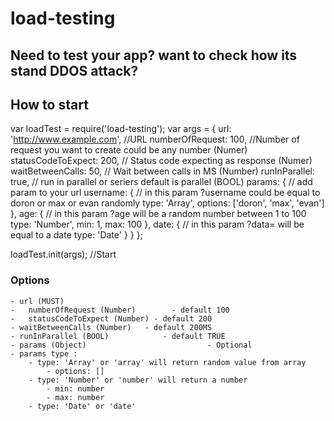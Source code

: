 # load-testing

## Need to test your app? want to check how its stand DDOS attack?

## How to start

var loadTest = require('load-testing');
var args = {
	url: 'http://www.example.com', //URL
	numberOfRequest: 100, 		//Number of request you want to create could be any number (Numer)
	statusCodeToExpect: 200, // Status code expecting as response (Numer)
	waitBetweenCalls: 50,		// Wait between calls in MS (Number)
	runInParallel: true,		// run in parallel or seriers default is parallel (BOOL)
	params: {								// add param to your url
		username: {						// in this param ?username could be equal to doron or max or evan randomly
			type: 'Array',
			options: ['doron', 'max', 'evan']
		},
		age: {							// in this param ?age will be a random number between 1 to 100
			type: 'Number',
			min: 1,
			max: 100
		},
		date: {						// in this param ?data= will be equal to a date
			type: 'Date'
		}
	}
};

loadTest.init(args); //Start



### Options
	- url (MUST)
	-	numberOfRequest (Number)		- default 100
	-	statusCodeToExpect (Number) - default 200
	- waitBetweenCalls (Number)   - default 200MS
	- runInParallel (BOOL)			  - default TRUE
	- params (Object)							- Optional
	- params type :
		- type: 'Array' or 'array' will return random value from array
			- options: []
		- type: 'Number' or 'number' will return a number
			- min: number
			- max: number
		- type: 'Date' or 'date'
